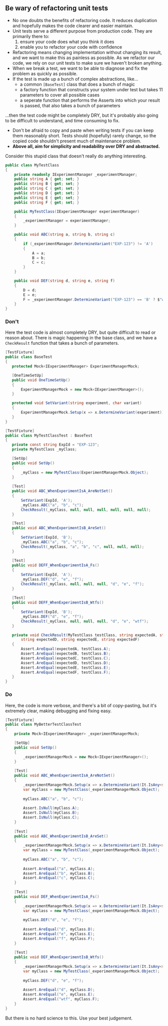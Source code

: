 ## Be wary of refactoring unit tests

- No one doubts the benefits of refactoring code. It reduces duplication and hopefully makes the code clearer and easier maintain.
 - Unit tests serve a different purpose from production code. They are primarily there to:
   1. ensure your code does what you think it does
   2. enable you to refactor your code with confidence
 - Refactoring means changing implementation without changing its result, and we want to make this as painless as possible. As we refactor our code, we rely on our unit tests to make sure we haven't broken anything.
 - When we break a test, we want to be able to diagnose and fix the problem as quickly as possible.
 - If the test is made up a bunch of complex abstractions, like...
   - a common `[BaseTest]` class that does a bunch of magic
   - a factory function that constructs your system under test but takes 11 parameters to cover all possible cases
   - a seperate function that performs the Asserts into which your result is passed, that also takes a bunch of parameters
   
 ...then the test code might be completely DRY, but it's probably also going to be difficult to understand, and time consuming to fix.
 
 - Don't be afraid to copy and paste when writing tests if you can keep them reasonably short. Tests should (hopefully) rarely change, so the copied code shouldn't present much of maintenance problem.
 - **Above all, aim for simplicity and readability over DRY and abstracted.**
 
 Consider this stupid class that doesn't really do anything interesting.
 
 ```c#
 public class MyTestClass
 {
     private readonly IExperimentManager _experimentManager;
     public string A { get; set; }
     public string B { get; set; }
     public string C { get; set; }
     public string D { get; set; }
     public string E { get; set; }
     public string F { get; set; }

     public MyTestClass(IExperimentManager experimentManager)
     {
         _experimentManager = experimentManager;
     }

     public void ABC(string a, string b, string c)
     {
         if (_experimentManager.DetermineVariant("EXP-123") != 'A')
         {
             A = a;
             B = b;
             C = c;
         }
     }

     public void DEF(string d, string e, string f)
     {
         D = d;
         E = e;
         F = _experimentManager.DetermineVariant("EXP-123") == 'B' ? $"wt{f}" : f;
     }
 }
 
 ```
 
### Don't
 
Here the test code is almost completely DRY, but quite difficult to read or reason about. There is magic happening in the base class, and we have a `CheckResult` function that takes a bunch of parameters.
 
 ```c#
[TestFixture]
public class BaseTest
{
    protected Mock<IExperimentManager> ExperimentManagerMock;

    [OneTimeSetUp]
    public void OneTimeSetUp()
    {
        ExperimentManagerMock = new Mock<IExperimentManager>();
    }

    protected void SetVariant(string experiment, char variant)
    {
        ExperimentManagerMock.Setup(x => x.DetermineVariant(experiment)).Returns(variant);
    }
}

[TestFixture]
public class MyTestClassTest : BaseTest
{
    private const string ExpId = "EXP-123";
    private MyTestClass _myClass;

    [SetUp]
    public void SetUp()
    {
        _myClass = new MyTestClass(ExperimentManagerMock.Object);
    }
     
    [Test]
    public void ABC_WhenExperimentIsA_AreNotSet()
    {
        SetVariant(ExpId, 'A');
        _myClass.ABC("a", "b", "c");
        CheckResult(_myClass, null, null, null, null, null, null);
    }
 
    [Test]
    public void ABC_WhenExperimentIsB_AreSet()
    {
        SetVariant(ExpId, 'B');
        _myClass.ABC("a", "b", "c");
        CheckResult(_myClass, "a", "b", "c", null, null, null);
    }
     
    [Test]
    public void DEFF_WhenExperimentIsA_Fs()
    {
        SetVariant(ExpId, 'A');
        _myClass.DEF("d", "e", "f");
        CheckResult(_myClass, null, null, null, "d", "e", "f");
    }
     
    [Test]
    public void DEFF_WhenExperimentIsB_Wtfs()
    {
        SetVariant(ExpId, 'B');
        _myClass.DEF("d", "e", "f");
        CheckResult(_myClass, null, null, null, "d", "e", "wtf");
    }

    private void CheckResult(MyTestClass testClass, string expectedA, string expectedB, string expectedC, 
        string expectedD, string expectedE, string expectedF)
    {
        Assert.AreEqual(expectedA, testClass.A);
        Assert.AreEqual(expectedB, testClass.B);
        Assert.AreEqual(expectedC, testClass.C);
        Assert.AreEqual(expectedD, testClass.D);
        Assert.AreEqual(expectedE, testClass.E);
        Assert.AreEqual(expectedF, testClass.F);
    }
}
 ```
 
 ### Do
 
 Here, the code is more verbose, and there's a bit of copy-pasting, but it's extremely clear, making debugging and fixing easy.
 
 ```c#
 [TestFixture]
 public class MyBetterTestClassTest
 {
     private Mock<IExperimentManager> _experimentManagerMock;

     [SetUp]
     public void SetUp()
     {
         _experimentManagerMock = new Mock<IExperimentManager>();
     }
     
     [Test]
     public void ABC_WhenExperimentIsA_AreNotSet()
     {
         _experimentManagerMock.Setup(x => x.DetermineVariant(It.IsAny<string>())).Returns('A');
         var myClass = new MyTestClass(_experimentManagerMock.Object);
         
         myClass.ABC("a", "b", "c");
         
         Assert.IsNull(myClass.A);
         Assert.IsNull(myClass.B);
         Assert.IsNull(myClass.C);
     }
     
     [Test]
     public void ABC_WhenExperimentIsB_AreSet()
     {
         _experimentManagerMock.Setup(x => x.DetermineVariant(It.IsAny<string>())).Returns('B');
         var myClass = new MyTestClass(_experimentManagerMock.Object);
         
         myClass.ABC("a", "b", "c");
         
         Assert.AreEqual("a", myClass.A);
         Assert.AreEqual("b", myClass.B);
         Assert.AreEqual("c", myClass.C);
     }
     
     [Test]
     public void DEF_WhenExperimentIsA_Fs()
     {
         _experimentManagerMock.Setup(x => x.DetermineVariant(It.IsAny<string>())).Returns('A');
         var myClass = new MyTestClass(_experimentManagerMock.Object);
         
         myClass.DEF("d", "e", "f");
         
         Assert.AreEqual("d", myClass.D);
         Assert.AreEqual("e", myClass.E);
         Assert.AreEqual("f", myClass.F);
     }
     
     [Test]
     public void DEF_WhenExperimentIsB_Wtfs()
     {
         _experimentManagerMock.Setup(x => x.DetermineVariant(It.IsAny<string>())).Returns('B');
         var myClass = new MyTestClass(_experimentManagerMock.Object);
         
         myClass.DEF("d", "e", "f");
         
         Assert.AreEqual("d", myClass.D);
         Assert.AreEqual("e", myClass.E);
         Assert.AreEqual("wtf", myClass.F);
     }
 }
 ```
 
 But there is no hard science to this. Use your best judgement.
